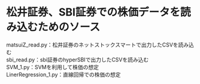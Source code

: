 # 松井証券、SBI証券での株価データを読み込むためのソース  
matsuiZ_read.py：松井証券のネットストックスマートで出力したCSVを読み込む  
sbi_read.py：sbi証券のhyperSBIで出力したCSVを読み込む  
SVM_1.py：SVMを利用して株価の想定  
LinerRegression_1.py：直線回帰での株価の想定  
